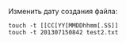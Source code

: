 Изменить дату создания файла:
```
touch -t [[CC[YY[MMDDhhmm[.SS]]
touch -t 201307150842 test2.txt 
```

